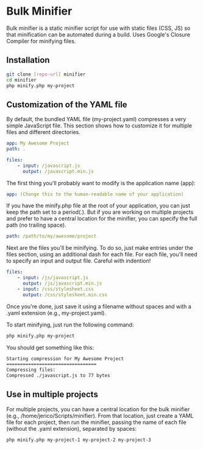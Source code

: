 Bulk Minifier
===

Bulk minifier is a static minifier script for use with static files (CSS, JS) so that minification can be automated during a build. Uses Google's Closure Compiler for minifying files.

Installation
--
```sh
git clone [repo-url] minifier
cd minifier
php minify.php my-project
```

Customization of the YAML file
--
By default, the bundled YAML file (my-project.yaml) compresses a very simple JavaScript file. This section shows how to customize it for multiple files and different directories.
```yaml
app: My Awesome Project
path: .

files:
    - input: /javascript.js
      output: /javascript.min.js
```

The first thing you'll probably want to modify is the application name (app):

```yaml
app: (Change this to the human-readable name of your application)
```

If you have the minify.php file at the root of your application, you can just keep the path set to a period(.). But if you are working on multiple projects and prefer to have a central location for the minifier, you can specify the full path (no trailing space).

```yaml
path: /path/to/my/awesome/project
```

Next are the files you'll be minifying. To do so, just make entries under the files section, using an additional dash for each file. For each file, you'll need to specify an input and output file. Careful with indention!

```yaml
files:
    - input: /js/javascript.js
      output: /js/javascript.min.js
    - input: /css/stylesheet.css
      output: /css/stylesheet.min.css
```

Once you're done, just save it using a filename without spaces and with a .yaml extension (e.g., my-project.yaml).

To start minifying, just run the following command:

```sh
php minify.php my-project
```

You should get something like this:

```sh
Starting compression for My Awesome Project
=================================
Compressing files:
Compressed ./javascript.js to 77 bytes
```

Use in multiple projects
--
For multiple projects, you can have a central location for the bulk minifier (e.g., /home/jerico/Scripts/minifier). From that location, just create a YAML file for each project, then run the minifier, passing the name of each file (without the .yaml extension), separated by spaces:

```sh
php minify.php my-project-1 my-project-2 my-project-3
```
